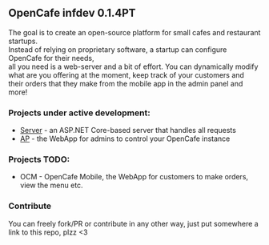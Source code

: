 ## OpenCafe infdev 0.1.4PT
The goal is to create an open-source platform for small cafes and restaurant startups.  
Instead of relying on proprietary software, a startup can configure OpenCafe for their needs,  
all you need is a web-server and a bit of effort. You can dynamically modify what are you offering at the moment, 
keep track of your customers and their orders that they make from the mobile app in the admin panel and more! 

### Projects under active development: 
<ul>
<li><a href="https://github.com/ztrixdev/OpenCafe/tree/main/server">Server</a> - an ASP.NET Core-based server that handles all requests</li>
<li><a href="https://github.com/ztrixdev/OpenCafe/tree/main/panel">AP</a> - the WebApp for admins to control your OpenCafe instance</li>
</ul>

### Projects TODO:
<ul>
<li>OCM - OpenCafe Mobile, the WebApp for customers to make orders, view the menu etc.</li>
</ul>

### Contribute
You can freely fork/PR or contribute in any other way, just put somewhere a link to this repo, plzz <3
    